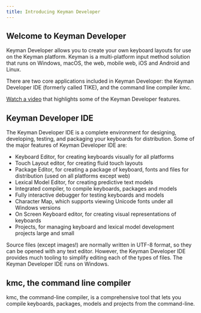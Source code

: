 ```yaml
---
title: Introducing Keyman Developer
---
```


## Welcome to Keyman Developer

Keyman Developer allows you to create your own keyboard layouts for use
on the Keyman platform. Keyman is a multi-platform input method solution
that runs on Windows, macOS, the web, mobile web, iOS and Android and
Linux.

There are two core applications included in Keyman Developer: the Keyman
Developer IDE (formerly called TIKE), and the command line compiler kmc.

[Watch a video](https://youtu.be/kwhgx_eX4Es) that highlights some of
the Keyman Developer features.

## Keyman Developer IDE

The Keyman Developer IDE is a complete environment for designing,
developing, testing, and packaging your keyboards for distribution. Some
of the major features of Keyman Developer IDE are:

-   Keyboard Editor, for creating keyboards visually for all platforms
-   Touch Layout editor, for creating fluid touch layouts
-   Package Editor, for creating a package of keyboard, fonts and files for distribution (used on all platforms except web)
-   Lexical Model Editor, for creating predictive text models
-   Integrated compiler, to compile keyboards, packages and models
-   Fully interactive debugger for testing keyboards and models
-   Character Map, which supports viewing Unicode fonts under all Windows versions
-   On Screen Keyboard editor, for creating visual representations of keyboards
-   Projects, for managing keyboard and lexical model development projects large and small

Source files (except images!) are normally written in UTF-8 format, so
they can be opened with any text editor. However, the Keyman Developer
IDE provides much tooling to simplify editing each of the types of
files. The Keyman Developer IDE runs on Windows.

## kmc, the command line compiler


kmc, the command-line compiler, is a comprehensive tool that lets you
compile keyboards, packages, models and projects from the command-line.
